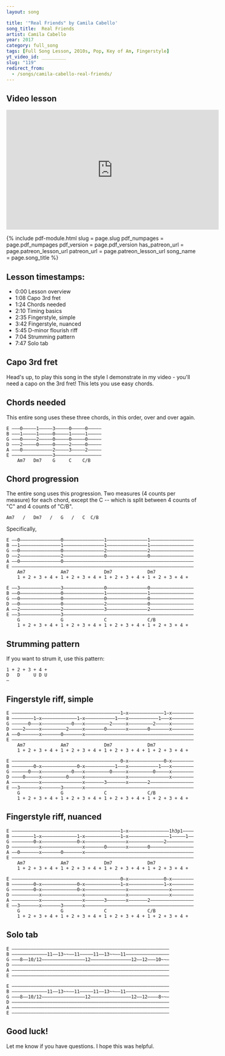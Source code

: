 ```yaml
---
layout: song

title: '"Real Friends" by Camila Cabello'
song_title:  Real Friends
artist: Camila Cabello
year: 2017
category: full_song
tags: [Full Song Lesson, 2010s, Pop, Key of Am, Fingerstyle]
yt_video_id: _________
slug: "119"
redirect_from:
  - /songs/camila-cabello-real-friends/
---
```


## Video lesson

<iframe width="560" height="315" src="https://www.youtube.com/embed/Ab4gjpBRvNM?showinfo=0" frameborder="0" allowfullscreen></iframe><br />



{% include pdf-module.html
     slug = page.slug
     pdf_numpages = page.pdf_numpages
     pdf_version = page.pdf_version
     has_patreon_url = page.patreon_lesson_url
     patreon_url = page.patreon_lesson_url
     song_name = page.song_title %}


## Lesson timestamps:

- 0:00 Lesson overview
- 1:08 Capo 3rd fret
- 1:24 Chords needed
- 2:10 Timing basics
- 2:35 Fingerstyle, simple
- 3:42 Fingerstyle, nuanced
- 5:45 D-minor flourish riff
- 7:04 Strumming pattern
- 7:47 Solo tab

## Capo 3rd fret

Head's up, to play this song in the style I demonstrate in my video - you'll need a capo on the 3rd fret! This lets you use easy chords.

## Chords needed

This entire song uses these three chords, in this order, over and over again.

    E –––0–––––1–––––3–––––0–––––0–––––
    B –––1–––––1–––––0–––––1–––––1–––––
    G –––0–––––2–––––0–––––0–––––0–––––
    D –––2–––––0–––––0–––––2–––––0–––––
    A –––0–––––––––––2–––––3–––––2–––––
    E –––––––––––––––3–––––––––––––––––
        Am7   Dm7    G     C    C/B

## Chord progression

The entire song uses this progression. Two measures (4 counts per measure) for each chord, except the C -- which is split between 4 counts of "C" and 4 counts of "C/B".

    Am7   /   Dm7   /   G   /   C  C/B

Specifically,

    E ––0–––––––––––––––0–––––––––––––––1–––––––––––––––1––––––––––––––––
    B ––1–––––––––––––––1–––––––––––––––1–––––––––––––––1––––––––––––––––
    G ––0–––––––––––––––0–––––––––––––––2–––––––––––––––2––––––––––––––––
    D ––2–––––––––––––––2–––––––––––––––0–––––––––––––––0––––––––––––––––
    A ––0–––––––––––––––0––––––––––––––––––––––––––––––––––––––––––––––––
    E –––––––––––––––––––––––––––––––––––––––––––––––––––––––––––––––––––
        Am7             Am7             Dm7             Dm7
        1 + 2 + 3 + 4 + 1 + 2 + 3 + 4 + 1 + 2 + 3 + 4 + 1 + 2 + 3 + 4 +

    E ––3–––––––––––––––3–––––––––––––––0–––––––––––––––0––––––––––––––––
    B ––0–––––––––––––––0–––––––––––––––1–––––––––––––––1––––––––––––––––
    G ––0–––––––––––––––0–––––––––––––––0–––––––––––––––0––––––––––––––––
    D ––0–––––––––––––––0–––––––––––––––2–––––––––––––––0––––––––––––––––
    A ––2–––––––––––––––2–––––––––––––––3–––––––––––––––2––––––––––––––––
    E ––3–––––––––––––––3––––––––––––––––––––––––––––––––––––––––––––––––
        G               G               C               C/B
        1 + 2 + 3 + 4 + 1 + 2 + 3 + 4 + 1 + 2 + 3 + 4 + 1 + 2 + 3 + 4 +

## Strumming pattern

If you want to strum it, use this pattern:

    1 + 2 + 3 + 4 +
    D   D     U D U
    —

## Fingerstyle riff, simple

    E ––––––––––––––––––––––––––––––––––––––––1–x–––––––––––––1–x––––––––
    B ––––––––1–x–––––––––––––1–x–––––––––––1–––x–––––––––––1–––x––––––––
    G ––––––0–––x–––––––––––0–––x–––––––––2–––––x–––––––––2–––––x––––––––
    D ––––2–––––x–––––––––2–––––x–––––––0–––––––x–––––––0–––––––x––––––––
    A ––0–––––––x–––––––0–––––––x––––––––––––––––––––––––––––––––––––––––
    E –––––––––––––––––––––––––––––––––––––––––––––––––––––––––––––––––––
        Am7             Am7             Dm7             Dm7
        1 + 2 + 3 + 4 + 1 + 2 + 3 + 4 + 1 + 2 + 3 + 4 + 1 + 2 + 3 + 4 +

    E ––––––––––––––––––––––––––––––––––––––––0–x–––––––––––––0–x––––––––
    B ––––––––0–x–––––––––––––0–x–––––––––––1–––x–––––––––––1–––x––––––––
    G ––––––0–––x–––––––––––0–––x–––––––––0–––––x–––––––––0–––––x––––––––
    D ––––0–––––x–––––––––0–––––x–––––––––––––––x–––––––––––––––x––––––––
    A ––––––––––x–––––––––––––––x–––––––3–––––––x–––––––2––––––––––––––––
    E ––3–––––––x–––––––3–––––––x––––––––––––––––––––––––––––––––––––––––
        G               G               C               C/B
        1 + 2 + 3 + 4 + 1 + 2 + 3 + 4 + 1 + 2 + 3 + 4 + 1 + 2 + 3 + 4 +

## Fingerstyle riff, nuanced

    E ––––––––––––––––––––––––––––––––––––––––1–x–––––––––––––––1h3p1––––
    B ––––––––1–x–––––––––––––1–x–––––––––––––1–x–––––––––––––––1–––––1––
    G ––––––––0–x–––––––––––––0–x–––––––––––––––x–––––––––––––2––––––––––
    D ––––––––––x–––––––––––––––x–––––––0–––––––x–––––––0––––––––––––––––
    A ––0–––––––x–––––––0–––––––x––––––––––––––––––––––––––––––––––––––––
    E –––––––––––––––––––––––––––––––––––––––––––––––––––––––––––––––––––
        Am7             Am7             Dm7             Dm7
        1 + 2 + 3 + 4 + 1 + 2 + 3 + 4 + 1 + 2 + 3 + 4 + 1 + 2 + 3 + 4 +

    E ––––––––––––––––––––––––––––––––––––––––0–x–––––––––––––0–x––––––––
    B ––––––––0–x–––––––––––––0–x–––––––––––––1–x–––––––––––––1–x––––––––
    G ––––––––0–x–––––––––––––0–x–––––––––––––––x–––––––––––––––x––––––––
    D ––––––––––x–––––––––––––––x–––––––––––––––x–––––––––––––––x––––––––
    A ––––––––––x–––––––––––––––x–––––––3–––––––x–––––––2––––––––––––––––
    E ––3–––––––x–––––––3–––––––x––––––––––––––––––––––––––––––––––––––––
        G               G               C               C/B
        1 + 2 + 3 + 4 + 1 + 2 + 3 + 4 + 1 + 2 + 3 + 4 + 1 + 2 + 3 + 4 +

## Solo tab

    E ––––––––––––––––––––––––––––––––––––––––––––––––––––––––––
    B –––––––––––––11––13~~––11–––––11––13~~––11––––––––––––––––
    G –––8––10/12––––––––––––––––12–––––––––––––––12––12–––10~~–
    D ––––––––––––––––––––––––––––––––––––––––––––––––––––––––––
    A ––––––––––––––––––––––––––––––––––––––––––––––––––––––––––
    E ––––––––––––––––––––––––––––––––––––––––––––––––––––––––––

    E ––––––––––––––––––––––––––––––––––––––––––––––––––––––––––
    B –––––––––––––11––13~~––11–––––11––13~~––11––––––––––––––––
    G –––8––10/12––––––––––––––––12–––––––––––––––12––12––––8~~–
    D ––––––––––––––––––––––––––––––––––––––––––––––––––––––––––
    A ––––––––––––––––––––––––––––––––––––––––––––––––––––––––––
    E ––––––––––––––––––––––––––––––––––––––––––––––––––––––––––

## Good luck!

Let me know if you have questions. I hope this was helpful.
